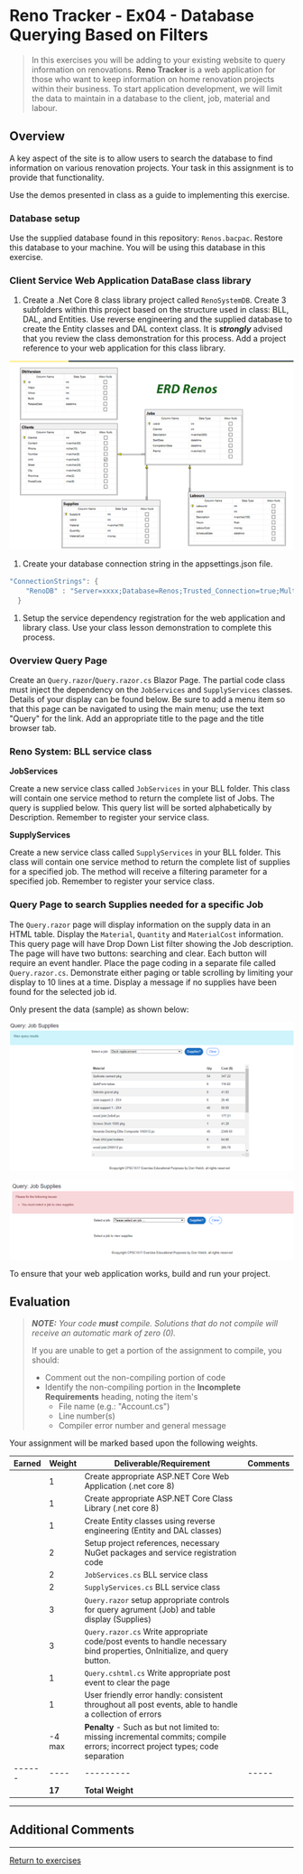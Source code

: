 # Reno Tracker - Ex04 - Database Querying Based on Filters

> In this exercises you will be adding to your existing website to query information on renovations. **Reno Tracker** is a web application for those who want to keep information on home renovation projects within their business. To start application development, we will limit the data to maintain in a database to the client, job, material and labour.
>

## Overview

A key aspect of the site is to allow users to search the database to find information on various renovation projects. Your task in this assignment is to provide that functionality.

Use the demos presented in class as a guide to implementing this exercise.

### Database setup

Use the supplied database found in this repository: `Renos.bacpac`. Restore this database to your machine. You will be using this database in this exercise.

### Client Service Web Application DataBase class library

1. Create a .Net Core 8 class library project called `RenoSystemDB`. Create 3 subfolders within this project based on the structure used in class: BLL, DAL, and Entities. Use reverse engineering and the supplied database to create the Entity classes and DAL context class. It is ***strongly*** advised that you review the class demonstration for this process. Add a project reference to your web application for this class library. 

![ERD](./ERD_Renos.png)

1. Create your database connection string in the appsettings.json file.

```csharp
"ConnectionStrings": {
    "RenoDB" : "Server=xxxx;Database=Renos;Trusted_Connection=true;MultipleActiveResultSets=true"
  }
```

1. Setup the service dependency registration for the web application and library class. Use your class lesson demonstration to complete this process. 

### Overview Query Page

Create an `Query.razor`/`Query.razor.cs` Blazor Page. The partial code class must inject the dependency on the `JobServices` and `SupplyServices` classes. Details of your display can be found below. Be sure to add a menu item so that this page can be navigated to using the main menu; use the text "Query" for the link. Add an appropriate title to the page and the title browser tab.

### Reno System: BLL service class 

**JobServices**

Create a new service class called `JobServices` in your BLL folder. This class will contain one service method to return the complete list of Jobs. The query is supplied below. This query list will be sorted alphabetically by Description. Remember to register your service class.

**SupplyServices**

Create a new service class called `SupplyServices` in your BLL folder. This class will contain one service method to return the complete list of supplies for a specified job. The method will receive a filtering parameter for a specified job. Remember to register your service class.

### Query Page to search Supplies needed for a specific Job

The `Query.razor` page will display information on the supply data in an HTML table. Display the `Material`, `Quantity` and `MaterialCost` information. This query page will have Drop Down List filter showing the Job description. The page will have two buttons: searching and clear. Each button will require an event handler. Place the page coding in a separate file called `Query.razor.cs`. Demonstrate either paging or table scrolling by limiting your display to 10 lines at a time. Display a message if no supplies have been found for the selected job id.


Only present the data (sample) as shown below:

![query supplies](./querydisplay.png)

![query supplies error](./nojobselection.png)

To ensure that your web application works, build and run your project.

## Evaluation

> ***NOTE:** Your code **must** compile. Solutions that do not compile will receive an automatic mark of zero (0).*
>
> If you are unable to get a portion of the assignment to compile, you should:
>
> - Comment out the non-compiling portion of code
> - Identify the non-compiling portion in the **Incomplete Requirements** heading, noting the item's
>   - File name (e.g.: "Account.cs")
>   - Line number(s)
>   - Compiler error number and general message

Your assignment will be marked based upon the following weights. 

| Earned | Weight | Deliverable/Requirement | Comments |
| ------ | ---- | --------- |   ------- |
|  | 1 | Create appropriate ASP.NET Core Web Application (.net core 8) |   |
|  | 1 | Create appropriate ASP.NET Core Class Library (.net core 8) |   |
|  | 1 | Create Entity classes using reverse engineering (Entity and DAL classes) |    |
|  | 2 | Setup project references, necessary NuGet packages and service registration code |   |
|  | 2 | `JobServices.cs` BLL service class|   |
|  | 2 | `SupplyServices.cs` BLL service class |    |
|  | 3 | `Query.razor` setup appropriate controls for query agrument (Job) and table display (Supplies) |   |
|  | 3 | `Query.razor.cs` Write appropriate code/post events to handle necessary bind properties, OnInitialize, and query button. |   |
|  | 1 | `Query.cshtml.cs` Write appropriate post event to clear the page |   |
|  | 1 | User friendly error handly: consistent throughout all post events, able to handle a collection of errors   |   |
|   | -4 max | **Penalty** -  Such as but not limited to: missing incremental commits; compile errors; incorrect project types; code separation | |   |
| ------ | ---- | --------- |  -----|
|  | **17** | **Total Weight** |   |

----

## Additional Comments


----

[Return to exercises](../README.md)
